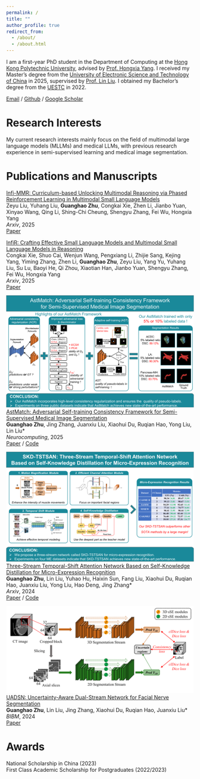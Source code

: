 ```yaml
---
permalink: /
title: ""
author_profile: true
redirect_from: 
  - /about/
  - /about.html
---
```


I am a first-year PhD student in the Department of Computing at the [Hong Kong Polytechnic University](https://www.polyu.edu.hk/), advised by [Prof. Hongxia Yang](https://www4.comp.polyu.edu.hk/~hongxyang/). I received my Master’s degree from the [University of Electronic Science and Technology of China](https://www.uestc.edu.cn/) in 2025, supervised by [Prof. Lin Liu](https://faculty.uestc.edu.cn/liulinMOEMIL/zh_CN/index.htm). I obtained my Bachelor’s degree from the [UESTC](https://www.uestc.edu.cn/) in 2022. 

[Email](mailto:gzhu663663@gmail.com) / [Github](https://github.com/GuanghaoZhu663) / [Google Scholar](https://scholar.google.com.hk/citations?user=DLCTYXwAAAAJ&hl=zh-CN&oi=sra)

Research Interests
======
My current research interests mainly focus on the field of multimodal large language models (MLLMs) and medical LLMs, with previous research experience in semi-supervised learning and medical image segmentation.

Publications and Manuscripts
======

[Infi-MMR: Curriculum-based Unlocking Multimodal Reasoning via Phased Reinforcement Learning in Multimodal Small Language Models](https://arxiv.org/abs/2505.23091)  
Zeyu Liu, Yuhang Liu, **Guanghao Zhu**, Congkai Xie, Zhen Li, Jianbo Yuan, Xinyao Wang, Qing Li, Shing-Chi Cheung, Shengyu Zhang, Fei Wu, Hongxia Yang  
*Arxiv*, 2025  
[Paper](https://arxiv.org/abs/2505.23091)


[InfiR: Crafting Effective Small Language Models and Multimodal Small Language Models in Reasoning](https://arxiv.org/abs/2502.11573)  
Congkai Xie, Shuo Cai, Wenjun Wang, Pengxiang Li, Zhijie Sang, Kejing Yang, Yiming Zhang, Zhen Li, **Guanghao Zhu**, Zeyu Liu, Yang Yu, Yuhang Liu, Su Lu, Baoyi He, Qi Zhou, Xiaotian Han, Jianbo Yuan, Shengyu Zhang, Fei Wu, Hongxia Yang  
*Arxiv*, 2025  
[Paper](https://arxiv.org/abs/2502.11573)


![The framework of our AstMatch](/images/AstMatch.png)  
[AstMatch: Adversarial Self-training Consistency Framework for Semi-Supervised Medical Image Segmentation](https://www.sciencedirect.com/science/article/pii/S0925231225011634)  
**Guanghao Zhu**, Jing Zhang, Juanxiu Liu, Xiaohui Du, Ruqian Hao, Yong Liu, Lin Liu*  
*Neurocomputing*, 2025  
[Paper](https://www.sciencedirect.com/science/article/pii/S0925231225011634) / [Code](https://github.com/GuanghaoZhu663/AstMatch)  


![The framework of our SKD-TSTSAN](/images/SKD-TSTSAN.png)  
[Three-Stream Temporal-Shift Attention Network Based on Self-Knowledge Distillation for Micro-Expression Recognition](https://arxiv.org/abs/2406.17538)  
**Guanghao Zhu**, Lin Liu, Yuhao Hu, Haixin Sun, Fang Liu, Xiaohui Du, Ruqian Hao, Juanxiu Liu, Yong Liu, Hao Deng, Jing Zhang*  
*Arxiv*, 2024  
[Paper](https://arxiv.org/abs/2406.17538) / [Code](https://github.com/GuanghaoZhu663/SKD-TSTSAN)  


![The framework of our UADSN](/images/UADSN.png)  
[UADSN: Uncertainty-Aware Dual-Stream Network for Facial Nerve Segmentation](https://ieeexplore.ieee.org/abstract/document/10822625/)  
**Guanghao Zhu**, Lin Liu, Jing Zhang, Xiaohui Du, Ruqian Hao, Juanxiu Liu*  
*BIBM*, 2024  
[Paper](https://ieeexplore.ieee.org/abstract/document/10822625/)  

Awards
======
National Scholarship in China (2023)  
First Class Academic Scholarship for Postgraduates (2022/2023)
